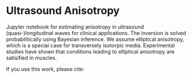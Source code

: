 # Ultrasound Anisotropy

Jupyter notebook for estimating anisotropy in ultrasound (quasi-)longitudinal waves for clinical applications. The inversion is solved probabilitically using Bayesian inference. We assume elliptical anisotropy, which is a special case for transversely isotorpic media. Experimental studies have shown that conditions leading to elliptical anisotropy are satisified in muscles.

If you use this work, please cite:


